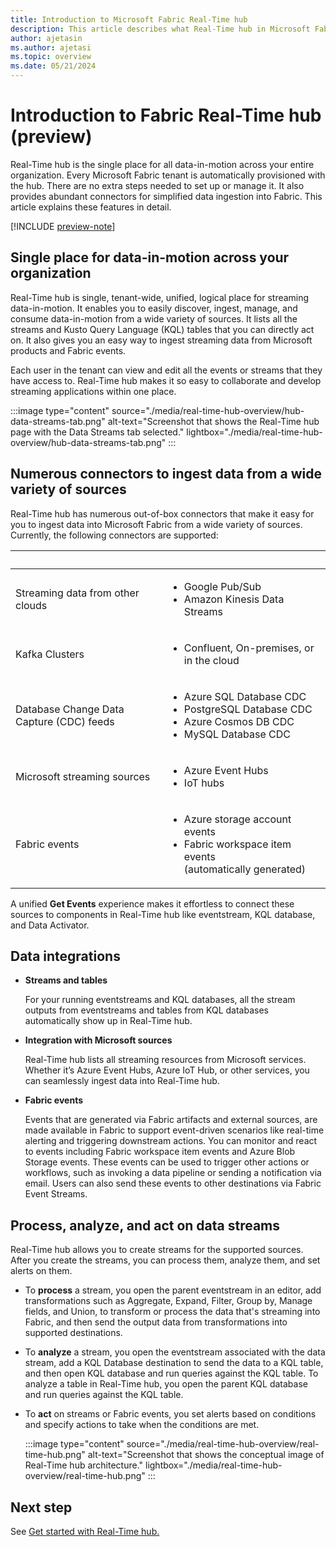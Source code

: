 ```yaml
---
title: Introduction to Microsoft Fabric Real-Time hub
description: This article describes what Real-Time hub in Microsoft Fabric is and how it can be used in near-realtime scenarios. 
author: ajetasin
ms.author: ajetasi
ms.topic: overview
ms.date: 05/21/2024
---
```


# Introduction to Fabric Real-Time hub (preview)
Real-Time hub is the single place for all data-in-motion across your entire organization. Every Microsoft Fabric tenant is automatically provisioned with the hub. There are no extra steps needed to set up or manage it. It also provides abundant connectors for simplified data ingestion into Fabric. This article explains these features in detail. 

[!INCLUDE [preview-note](./includes/preview-note.md)]


## Single place for data-in-motion across your organization 
Real-Time hub is single, tenant-wide, unified, logical place for streaming data-in-motion. It enables you to easily discover, ingest, manage, and consume data-in-motion from a wide variety of sources. It lists all the streams and Kusto Query Language (KQL) tables that you can directly act on. It also gives you an easy way to ingest streaming data from Microsoft products and Fabric events.  

Each user in the tenant can view and edit all the events or streams that they have access to. Real-Time hub makes it so easy to collaborate and develop streaming applications within one place.  

:::image type="content" source="./media/real-time-hub-overview/hub-data-streams-tab.png" alt-text="Screenshot that shows the Real-Time hub page with the Data Streams tab selected." lightbox="./media/real-time-hub-overview/hub-data-streams-tab.png" :::

## Numerous connectors to ingest data from a wide variety of sources
Real-Time hub has numerous out-of-box connectors that make it easy for you to ingest data into Microsoft Fabric from a wide variety of sources. Currently, the following connectors are supported: 

| &nbsp; | &nbsp; |
| ------ | ------- |
| Streaming data from other clouds | <ul><li>Google Pub/Sub</li><li>Amazon Kinesis Data Streams</li> |
| Kafka Clusters | <ul><li>Confluent, On-premises, or in the cloud</li></ul> |
| Database Change Data Capture (CDC) feeds | <ul><li>Azure SQL Database CDC</li><li>PostgreSQL Database CDC</li><li>Azure Cosmos DB CDC</li><li>MySQL Database CDC</li> |
| Microsoft streaming sources | <ul><li>Azure Event Hubs</li><li>IoT hubs</li></ul> |
| Fabric events | <ul><li>Azure storage account events</li><li>Fabric workspace item events <br/>(automatically generated)</li></ul> |

A unified **Get Events** experience makes it effortless to connect these sources to components in Real-Time hub like eventstream, KQL database, and Data Activator.  

## Data integrations

- **Streams and tables**

    For your running eventstreams and KQL databases, all the stream outputs from eventstreams and tables from KQL databases automatically show up in Real-Time hub. 

- **Integration with Microsoft sources**

    Real-Time hub lists all streaming resources from Microsoft services. Whether it’s Azure Event Hubs, Azure IoT Hub, or other services, you can seamlessly ingest data into Real-Time hub. 

- **Fabric events**

    Events that are generated via Fabric artifacts and external sources, are made available in Fabric to support event-driven scenarios like real-time alerting and triggering downstream actions. You can monitor and react to events including Fabric workspace item events and Azure Blob Storage events. These events can be used to trigger other actions or workflows, such as invoking a data pipeline or sending a notification via email. Users can also send these events to other destinations via Fabric Event Streams. 

## Process, analyze, and act on data streams
Real-Time hub allows you to create streams for the supported sources. After you create the streams, you can process them, analyze them, and set alerts on them.

- To **process** a stream, you open the parent eventstream in an editor, add transformations such as Aggregate, Expand, Filter, Group by, Manage fields, and Union, to transform or process the data that's streaming into Fabric, and then send the output data from transformations into supported destinations.
- To **analyze** a stream, you open the eventstream associated with the data stream, add a KQL Database destination to send the data to a KQL table, and then open KQL database and run queries against the KQL table. To analyze a table in  Real-Time hub, you open the parent KQL database and run queries against the KQL table.
- To **act** on streams or Fabric events, you set alerts based on conditions and specify actions to take when the conditions are met. 

    :::image type="content" source="./media/real-time-hub-overview/real-time-hub.png" alt-text="Screenshot that shows the conceptual image of Real-Time hub architecture." lightbox="./media/real-time-hub-overview/real-time-hub.png" :::


## Next step
See [Get started with Real-Time hub.](get-started-real-time-hub.md)
